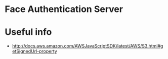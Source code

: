 # Face Authentication Server

# Useful info
- http://docs.aws.amazon.com/AWSJavaScriptSDK/latest/AWS/S3.html#getSignedUrl-property

